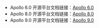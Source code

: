 - Apollo 6.0 开源平台文档链接：[Apollo 6.0](https://apollo.baidu.com/community/Apollo-Homepage-Document/Apollo_Doc_CN_6_0)
- Apollo 8.0 开源平台文档链接：[Apollo 8.0](https://apollo.baidu.com/community/Apollo-Homepage-Document/Apollo_Doc_CN_8_0)
- Apollo 9.0 开源平台文档链接：[Apollo 9.0](https://apollo.baidu.com/docs/apollo/9.x/)

